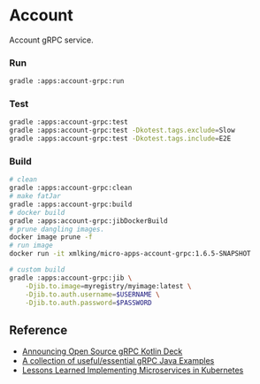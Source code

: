 # Account

Account gRPC service. 

### Run
```bash
gradle :apps:account-grpc:run
```

### Test
```bash
gradle :apps:account-grpc:test
gradle :apps:account-grpc:test -Dkotest.tags.exclude=Slow
gradle :apps:account-grpc:test -Dkotest.tags.include=E2E
```

### Build
```bash
# clean
gradle :apps:account-grpc:clean
# make fatJar
gradle :apps:account-grpc:build
# docker build
gradle :apps:account-grpc:jibDockerBuild
# prune dangling images.
docker image prune -f
# run image
docker run -it xmlking/micro-apps-account-grpc:1.6.5-SNAPSHOT
```

```bash
# custom build
gradle :apps:account-grpc:jib \
    -Djib.to.image=myregistry/myimage:latest \
    -Djib.to.auth.username=$USERNAME \
    -Djib.to.auth.password=$PASSWORD
```

## Reference 
- [Announcing Open Source gRPC Kotlin Deck](https://www.cncf.io/wp-content/uploads/2020/04/Announcing-Open-Source-gRPC-Kotlin.pdf)
- [A collection of useful/essential gRPC Java Examples](https://github.com/saturnism/grpc-by-example-java)
- [Lessons Learned Implementing Microservices in Kubernetes](https://saturnism.me/talk/kubernetes-microservices-lessons-learned/)

